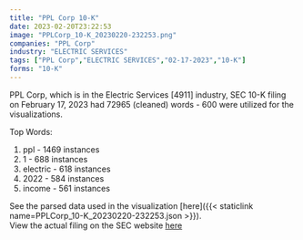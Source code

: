 ```yaml
---
title: "PPL Corp 10-K"
date: 2023-02-20T23:22:53
image: "PPLCorp_10-K_20230220-232253.png"
companies: "PPL Corp"
industry: "ELECTRIC SERVICES"
tags: ["PPL Corp","ELECTRIC SERVICES","02-17-2023","10-K"]
forms: "10-K"
---
```

PPL Corp, which is in the Electric Services [4911] industry, SEC 10-K filing on February 17, 2023 had 72965 (cleaned) words - 600 were utilized for the visualizations.

Top Words:
1. ppl - 1469 instances
2. 1 - 688 instances
3. electric - 618 instances
4. 2022 - 584 instances
5. income - 561 instances


See the parsed data used in the visualization [here]({{< staticlink name=PPLCorp_10-K_20230220-232253.json >}}).  
View the actual filing on the SEC website [here](https://www.sec.gov/Archives/edgar/data/317187/0000922224-23-000010.txt)